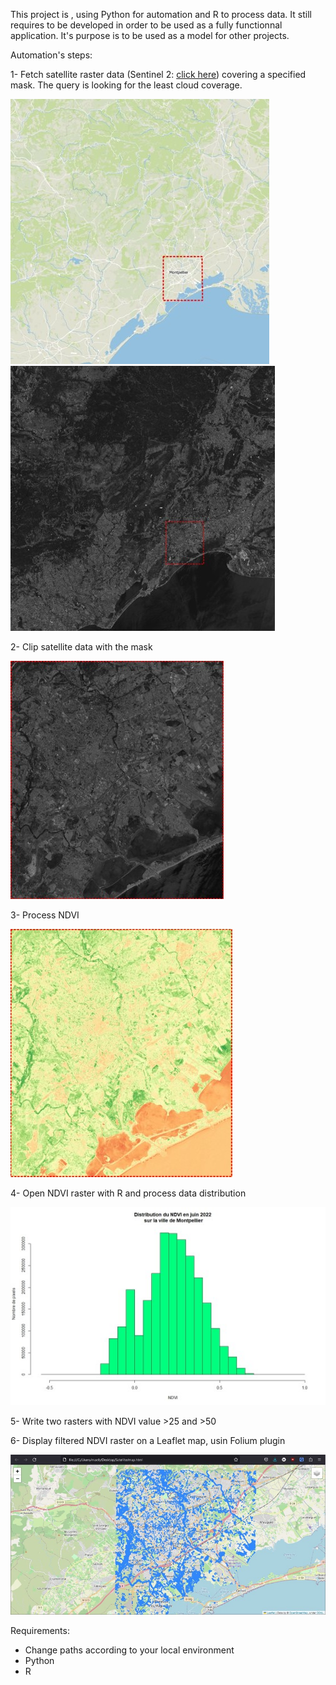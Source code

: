This project is , using Python for automation and R to process data.
It still requires to be developed in order to be used as a fully functionnal application.
It's purpose is to be used as a model for other projects.

Automation's steps:

  1- Fetch satellite raster data (Sentinel 2: [click here](https://scihub.copernicus.eu/dhus)) covering a specified mask. The query is looking for the least cloud coverage.
  
  ![Mask](./illustrations/area_mask.jpg)
  ![Sentinel2](./illustrations/sentinel2_bands.jpg)
  
  2- Clip satellite data with the mask
  
  ![Clip mask](./illustrations/mask_clip.jpg)
  
  3- Process NDVI
  
  ![NDVI](./illustrations/NDVI.jpg)
  
  4- Open NDVI raster with R and process data distribution
  
  ![NDVI distribution](./illustrations/NDVI_distribution.jpg)
  
  5- Write two rasters with NDVI value >25 and >50
  
  6- Display filtered NDVI raster on a Leaflet map, usin Folium plugin
  
  ![Leaflet](./illustrations/ndvi_leaflet.jpg)
  
Requirements:

  - Change paths according to your local environment
  - Python
  - R
